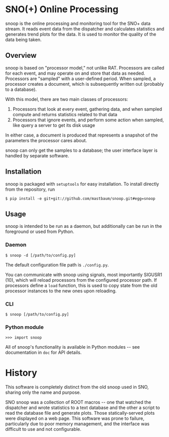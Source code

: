 SNO(+) Online Processing
========================
snoop is the online processing and monitoring tool for the SNO+ data stream. It reads event data from the dispatcher and calculates statistics and generates trend plots for the data. It is used to monitor the quality of the data being taken.

Overview
--------
snoop is based on "processor model," not unlike RAT. Processors are called for each event, and may operate on and store that data as needed. Processors are "sampled" with a user-defined period. When sampled, a processor creates a document, which is subsequently written out (probably to a database).

With this model, there are two main classes of processors:

1. Processors that look at every event, gathering data, and when sampled compute and returns statistics related to that data
2. Processors that ignore events, and perform some action when sampled, like query a server to get its disk usage

In either case, a document is produced that represents a snapshot of the parameters the processor cares about.

snoop can only get the samples to a database; the user interface layer is handled by separate software.

Installation
------------
snoop is packaged with `setuptools` for easy installation. To install directly from the repository, run

    $ pip install -e git+git://github.com/mastbaum/snoop.git#egg=snoop

Usage
-----
snoop is intended to be run as a daemon, but additionally can be run in the foreground or used from Python.

### Daemon ###

    $ snoop -d [/path/to/config.py]

The default configuration file path is `./config.py`.

You can communicate with snoop using signals, most importantly SIGUSR1 (10), which will reload processors from the configured processor path. If processors define a `load` function, this is used to copy state from the old processor instances to the new ones upon reloading.

### CLI ###

    $ snoop [/path/to/config.py]

### Python module ###

    >>> import snoop

All of snoop's functionality is available in Python modules -- see documentation in `doc` for API details.

History
=======
This software is completely distinct from the old snoop used in SNO, sharing only the name and purpose.

SNO snoop was a collection of ROOT macros -- one that watched the dispatcher and wrote statistics to a text database and the other a script to read the database file and generate plots. Those statically-served plots were displayed on a web page. This software was prone to failure, particularly due to poor memory management, and the interface was difficult to use and not configurable.


